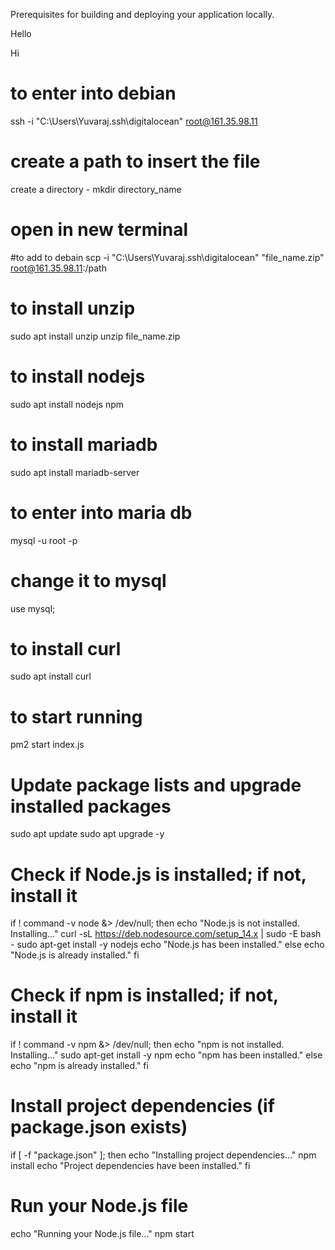 Prerequisites for building and deploying your application locally.

Hello

Hi
# to enter into debian
ssh -i "C:\Users\Yuvaraj\.ssh\digitalocean" root@161.35.98.11

# create a path to insert the file 
create a directory - mkdir directory_name

# open in new terminal
#to add to debain 
scp -i "C:\Users\Yuvaraj\.ssh\digitalocean" "file_name.zip" root@161.35.98.11:/path

# to install unzip
sudo apt install unzip
unzip file_name.zip

# to install nodejs
sudo apt install nodejs npm

# to install mariadb
sudo apt install mariadb-server

# to enter into maria db
mysql -u root -p

# change it to mysql
use mysql;

# to install curl
sudo apt install curl

# to start running
pm2 start index.js

# Update package lists and upgrade installed packages
sudo apt update
sudo apt upgrade -y

# Check if Node.js is installed; if not, install it
if ! command -v node &> /dev/null; then
    echo "Node.js is not installed. Installing..."
    curl -sL https://deb.nodesource.com/setup_14.x | sudo -E bash -
    sudo apt-get install -y nodejs
    echo "Node.js has been installed."
else
    echo "Node.js is already installed."
fi

# Check if npm is installed; if not, install it
if ! command -v npm &> /dev/null; then
    echo "npm is not installed. Installing..."
    sudo apt-get install -y npm
    echo "npm has been installed."
else
    echo "npm is already installed."
fi


# Install project dependencies (if package.json exists)
if [ -f "package.json" ]; then
    echo "Installing project dependencies..."
    npm install
    echo "Project dependencies have been installed."
fi

# Run your Node.js file
echo "Running your Node.js file..."
npm start